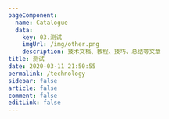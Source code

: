 ```yaml
---
pageComponent: 
  name: Catalogue
  data: 
    key: 03.测试
    imgUrl: /img/other.png
    description: 技术文档、教程、技巧、总结等文章
title: 测试
date: 2020-03-11 21:50:55
permalink: /technology
sidebar: false
article: false
comment: false
editLink: false
---
```


